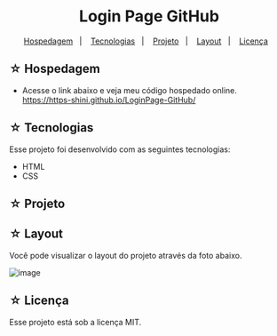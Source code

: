 <h1 align="center">Login Page GitHub</h1>

<p align="center">
  <a href="#-hospedagem">Hospedagem</a>&nbsp;&nbsp;&nbsp;|&nbsp;&nbsp;&nbsp;
  <a href="#-tecnologias">Tecnologias</a>&nbsp;&nbsp;&nbsp;|&nbsp;&nbsp;&nbsp;
  <a href="#-projeto">Projeto</a>&nbsp;&nbsp;&nbsp;|&nbsp;&nbsp;&nbsp;
  <a href="#-layout">Layout</a>&nbsp;&nbsp;&nbsp;|&nbsp;&nbsp;&nbsp;
  <a href="#-licença">Licença</a>&nbsp;&nbsp;&nbsp;
</p>

## ☆ Hospedagem

- Acesse o link abaixo e veja meu código hospedado online.<br>
https://https-shini.github.io/LoginPage-GitHub/

## ☆ Tecnologias

Esse projeto foi desenvolvido com as seguintes tecnologias:
- HTML
- CSS

## ☆ Projeto

## ☆ Layout

Você pode visualizar o layout do projeto através da foto abaixo.<br>

![image](https://user-images.githubusercontent.com/100307080/234483083-0bad360a-e57d-4021-b07a-72c8aee59523.png)

## ☆ Licença

Esse projeto está sob a licença MIT.
